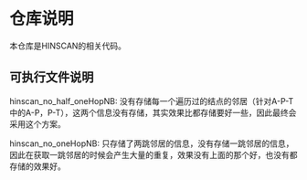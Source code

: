 # 仓库说明

本仓库是HINSCAN的相关代码。

## 可执行文件说明

hinscan_no_half_oneHopNB: 没有存储每一个遍历过的结点的邻居（针对A-P-T中的A-P，P-T），这两个信息没有存储，其实效果比都存储要好一些，因此最终会采用这个方案。

hinscan_no_oneHopNB: 只存储了两跳邻居的信息，没有存储一跳邻居的信息，因此在获取一跳邻居的时候会产生大量的重复，效果没有上面的那个好，也没有都存储的效果好。
